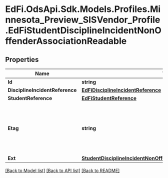 # EdFi.OdsApi.Sdk.Models.Profiles.Minnesota_Preview_SISVendor_Profile.EdFiStudentDisciplineIncidentNonOffenderAssociationReadable

## Properties

Name | Type | Description | Notes
------------ | ------------- | ------------- | -------------
**Id** | **string** |  | [optional] 
**DisciplineIncidentReference** | [**EdFiDisciplineIncidentReference**](EdFiDisciplineIncidentReference.md) |  | 
**StudentReference** | [**EdFiStudentReference**](EdFiStudentReference.md) |  | 
**Etag** | **string** | A unique system-generated value that identifies the version of the resource. | [optional] 
**Ext** | [**StudentDisciplineIncidentNonOffenderAssociationExtensionsReadable**](StudentDisciplineIncidentNonOffenderAssociationExtensionsReadable.md) |  | [optional] 

[[Back to Model list]](../README.md#documentation-for-models) [[Back to API list]](../README.md#documentation-for-api-endpoints) [[Back to README]](../README.md)

